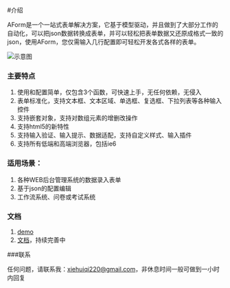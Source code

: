 #介绍

AForm是一个一站式表单解决方案，它基于模型驱动，并且做到了大部分工作的自动化，可以把json数据转换成表单，并可以轻松把表单数据又还原成格式一致的json，使用AForm，您仅需输入几行配置即可轻松开发各式各样的表单。

![示意图](http://xiehuiqi220.github.io/AForm/img/converse.png)

### 主要特点

1. 使用和配置简单，仅包含3个函数，可快速上手，无任何依赖，无侵入
2. 表单标准化，支持文本框、文本区域、单选框、复选框、下拉列表等各种输入控件
3. 支持嵌套对象，支持对数组元素的增删改操作
4. 支持html5的新特性
5. 支持输入验证、输入提示、数据适配，支持自定义样式、输入插件
7. 支持所有低端和高端浏览器，包括ie6

### 适用场景：

1. 各种WEB后台管理系统的数据录入表单
2. 基于json的配置编辑
3. 工作流系统、问卷或考试系统


### 文档

1. [demo](http://xiehuiqi220.github.io/AForm/)
2. [文档](http://xiehuiqi220.github.io/AForm/doc/book/)，持续完善中

###联系

任何问题，请联系我：xiehuiqi220@gmail.com，非休息时间一般可做到一小时内回复